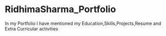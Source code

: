 # RidhimaSharma_Portfolio
In my Portfolio I have mentioned my Education,Skills,Projects,Resume and Extra Curricular activities
